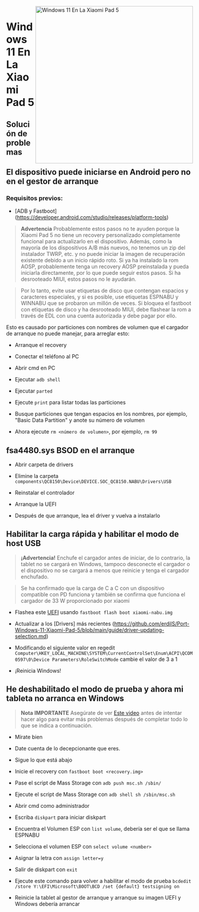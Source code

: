 <img align="right" src="https://raw.githubusercontent.com/erdilS/Port-Windows-11-Xiaomi-Pad-5/main/nabu.png" width="425" alt="Windows 11 En La Xiaomi Pad 5">

# Windows 11 En La Xiaomi Pad 5

## Solución de problemas


## El dispositivo puede iniciarse en Android pero no en el gestor de arranque

### Requisitos previos:

- [ADB y Fastboot] (https://developer.android.com/studio/releases/platform-tools)

> **Advertencia** Probablemente estos pasos no te ayuden porque la Xiaomi Pad 5 no tiene un recovery personalizado completamente funcional para actualizarlo en el dispositivo. Además, como la mayoría de los dispositivos A/B más nuevos, no tenemos un zip del instalador TWRP, etc. y no puede iniciar la imagen de recuperación existente debido a un inicio rápido roto. Si ya ha instalado la rom AOSP, probablemente tenga un recovery AOSP preinstalada y pueda iniciarla directamente, por lo que puede seguir estos pasos. Si ha desrooteado MIUI, estos pasos no le ayudarán.

> Por lo tanto, evite usar etiquetas de disco que contengan espacios y caracteres especiales, y si es posible, use etiquetas ESPNABU y WINNABU que se probaron un millón de veces. Si bloquea el fastboot con etiquetas de disco y ha desrooteado MIUI, debe flashear la rom a través de EDL con una cuenta autorizada y debe pagar por ello.


Esto es causado por particiones con nombres de volumen que el cargador de arranque no puede manejar, para arreglar esto:

- Arranque el recovery

- Conectar el teléfono al PC

- Abrir cmd en PC

- Ejecutar ```adb shell```

- Ejecutar ```parted```

- Ejecute ```print``` para listar todas las particiones

- Busque particiones que tengan espacios en los nombres, por ejemplo, "Basic Data Partition" y anote su número de volumen

- Ahora ejecute ```rm <número de volumen>```, por ejemplo, ```rm 99```


## fsa4480.sys BSOD en el arranque

- Abrir carpeta de drivers

- Elimine la carpeta ```components\QC8150\Device\DEVICE.SOC_QC8150.NABU\Drivers\USB```

- Reinstalar el controlador

- Arranque la UEFI

- Después de que arranque, lea el driver y vuelva a instalarlo

## Habilitar la carga rápida y habilitar el modo de host USB

> **¡Advertencia!** Enchufe el cargador antes de iniciar, de lo contrario, la tablet no se cargará en Windows, tampoco desconecte el cargador o el dispositivo no se cargará a menos que reinicie y tenga el cargador enchufado.

> Se ha confirmado que la carga de C a C con un dispositivo compatible con PD funciona y también se confirma que funciona el cargador de 33 W proporcionado por xiaomi


- Flashea este [UEFI](https://github.com/kmille36/TempStorage/blob/main/xiaomi-nabu.img?raw=true) usando ```fastboot flash boot xiaomi-nabu.img```

- Actualizar a los [Drivers] más recientes (https://github.com/erdilS/Port-Windows-11-Xiaomi-Pad-5/blob/main/guide/driver-updating-selection.md)

- Modificando el siguiente valor en regedit ```Computer\HKEY_LOCAL_MACHINE\SYSTEM\CurrentControlSet\Enum\ACPI\QCOM0597\0\Device Parameters\RoleSwitchMode``` cambie el valor de 3 a 1

- ¡Reinicia Windows!

## He deshabilitado el modo de prueba y ahora mi tableta no arranca en Windows

> **Nota** **IMPORTANTE** Asegúrate de ver [Este video](https://youtu.be/oHg5SJYRHA0) antes de intentar hacer algo para evitar más problemas después de completar todo lo que se indica a continuación.

- Mírate bien

- Date cuenta de lo decepcionante que eres.

- Sigue lo que está abajo

- Inicie el recovery con ```fastboot boot <recovery.img>```

- Pase el script de Mass Storage con ```adb push msc.sh /sbin/```

- Ejecute el script de Mass Storage con ```adb shell sh /sbin/msc.sh```

- Abrir cmd como administrador

- Escriba ```diskpart``` para iniciar diskpart

- Encuentra el Volumen ESP con ```list volume```, debería ser el que se llama ESPNABU

- Selecciona el volumen ESP con ```select volume <number>```

- Asignar la letra con ```assign letter=y```

- Salir de diskpart con ```exit```

- Ejecute este comando para volver a habilitar el modo de prueba ```bcdedit /store Y:\EFI\Microsoft\BOOT\BCD /set {default} testsigning on```

- Reinicie la tablet al gestor de arranque y arranque su imagen UEFI y Windows debería arrancar